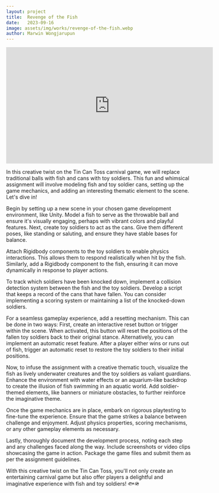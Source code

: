 ```yaml
---
layout: project
title:  Revenge of the Fish
date:   2023-09-16
image: assets/img/works/revenge-of-the-fish.webp
author: Marwin Wongjarupun
---
```


<iframe width="560" height="315" src="https://www.youtube.com/embed/-dipubJzN1Q?si=CnsXNpofP_aMDOV3" title="YouTube video player" frameborder="0" allow="accelerometer; autoplay; clipboard-write; encrypted-media; gyroscope; picture-in-picture; web-share" allowfullscreen loading="lazy"></iframe>


In this creative twist on the Tin Can Toss carnival game, we will replace traditional balls with fish and cans with toy soldiers. This fun and whimsical assignment will involve modeling fish and toy soldier cans, setting up the game mechanics, and adding an interesting thematic element to the scene. Let's dive in!

Begin by setting up a new scene in your chosen game development environment, like Unity. Model a fish to serve as the throwable ball and ensure it's visually engaging, perhaps with vibrant colors and playful features. Next, create toy soldiers to act as the cans. Give them different poses, like standing or saluting, and ensure they have stable bases for balance.

Attach Rigidbody components to the toy soldiers to enable physics interactions. This allows them to respond realistically when hit by the fish. Similarly, add a Rigidbody component to the fish, ensuring it can move dynamically in response to player actions.

To track which soldiers have been knocked down, implement a collision detection system between the fish and the toy soldiers. Develop a script that keeps a record of the cans that have fallen. You can consider implementing a scoring system or maintaining a list of the knocked-down soldiers.

For a seamless gameplay experience, add a resetting mechanism. This can be done in two ways: First, create an interactive reset button or trigger within the scene. When activated, this button will reset the positions of the fallen toy soldiers back to their original stance. Alternatively, you can implement an automatic reset feature. After a player either wins or runs out of fish, trigger an automatic reset to restore the toy soldiers to their initial positions.

Now, to infuse the assignment with a creative thematic touch, visualize the fish as lively underwater creatures and the toy soldiers as valiant guardians. Enhance the environment with water effects or an aquarium-like backdrop to create the illusion of fish swimming in an aquatic world. Add soldier-themed elements, like banners or miniature obstacles, to further reinforce the imaginative theme.

Once the game mechanics are in place, embark on rigorous playtesting to fine-tune the experience. Ensure that the game strikes a balance between challenge and enjoyment. Adjust physics properties, scoring mechanisms, or any other gameplay elements as necessary.

Lastly, thoroughly document the development process, noting each step and any challenges faced along the way. Include screenshots or video clips showcasing the game in action. Package the game files and submit them as per the assignment guidelines.

With this creative twist on the Tin Can Toss, you'll not only create an entertaining carnival game but also offer players a delightful and imaginative experience with fish and toy soldiers! 🐟🪖
